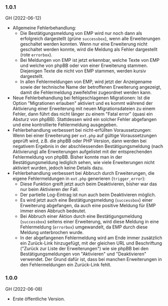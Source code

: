 ### 1.0.1
GH (2022-06-12)

* Allgemeine Fehlerbehandlung:
  * Die Bestätigungsmeldung von EMP wird nur noch dann als erfolgreich dargestellt (grüne `successbox`), wenn alle Erweiterungen geschaltet werden konnten. Wenn nur eine Erweiterung nicht geschaltet werden konnte, wird die Meldung als Fehler dargestellt (rote `errorbox`).
  * Bei Meldungen von EMP ist jetzt erkennbar, welche Texte von EMP und welche von phpBB oder von einer Erweiterung stammen. Diejenigen Texte die nicht von EMP stammen, werden kursiv dargestellt.
  * In allen Fehlermeldungen von EMP, wird jetzt der Anzeigename sowie der technische Name der betroffenen Erweiterung angezeigt, damit die Fehlermeldung zweifelsfrei zugeordnet werden kann. 
* Neue Fehlerbehandlung bei fehlgeschlagenen Migrationen: Ist die Option "Migrationen erlauben" aktiviert und es kommt während der Aktivierung einer Erweiterung mit neuen Migrationsdateien zu einem Fehler, dann führt das nicht länger zu einem "Fatal error" (quasi ein Absturz von phpBB). Stattdessen wird ein solcher Fehler abgefangen und eine kontrollierte Fehlermeldung ausgegeben.
* Fehlerbehandlung verbessert bei nicht-erfüllten Voraussetzungen: Wenn bei einer Erweiterung per `ext.php` auf gültige Voraussetzungen geprüft wird, z.B. die phpBB oder PHP Version, dann werden bei negativem Ergebnis in der abschliessenden Bestätigungsmeldung (nach Aktivierung) alle Erweiterungen aufgelistet mit der entsprechenden Fehlermeldung von phpBB. Bisher konnte man in der Bestätigungsmeldung lediglich sehen, wie viele Erweiterungen nicht aktiviert wurden, jedoch keine Details dazu.
* Fehlerbehandlung verbessert bei Abbruch durch Erweiterungen, die eigene Fehlermeldungen in `ext.php` generieren (`trigger_error`):
  * Diese Funktion greift jetzt auch beim Deaktivieren, bisher war das nur beim Aktivieren der Fall.
  * Der partielle Log-Eintrag ist nun auch beim Deaktivieren möglich.
  * Es wird jetzt auch eine Bestätigungsmeldung (`successbox`) einer Erweiterung abgefangen, da auch eine positive Meldung für EMP immer einen Abbruch bedeutet.
  * Bei Abbruch einer Aktion durch eine Bestätigungsmeldung (`successbox`) seitens einer Erweiterung, wird diese Meldung in eine Fehlermeldung (`errorbox`) umgewandelt, da EMP durch diese Meldung unterbrochen wurde.
  * In der abgefangenen Fehlermeldung wird am Ende immer zusätzlich ein Zurück-Link hinzugefügt, mit der gleichen URL und Beschriftung ("Zurück zur Liste der Erweiterungen") wie sie phpBB bei den Bestätigungsmeldungen von "Aktivieren" und "Deaktivieren" verwendet. Der Grund dafür ist, dass bei manchen Erweiterungen in den Fehlermeldungen ein Zurück-Link fehlt.

### 1.0.0
GH (2022-06-08)

* Erste öffentliche Version.
